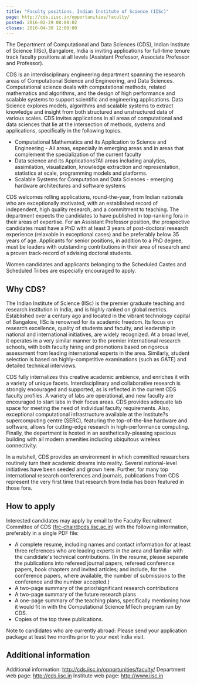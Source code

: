 ```yaml
---
title: "Faculty positions, Indian Institute of Science (IISc)"
page: http://cds.iisc.in/opportunities/faculty/
posted: 2016-02-29 08:00:02
closes: 2016-04-30 12:00:00
---
```

The Department of Computational and Data Sciences (CDS), Indian
Institute of Science (IISc), Bangalore, India is inviting applications
for full-time tenure track faculty positions at all levels (Assistant
Professor, Associate Professor and Professor).

CDS is an interdisciplinary engineering department spanning the
research areas of Computational Science and Engineering, and Data
Sciences.  Computational science deals with computational methods,
related mathematics and algorithms, and the design of high performance
and scalable systems to support scientific and engineering
applications. Data Science explores models, algorithms and scalable
systems to extract knowledge and insight from both structured and
unstructured data of various scales. CDS invites applications in all
areas of computational and data sciences that lie at the intersection
of methods, systems and applications, specifically in the following
topics.

- Computational Mathematics and its Application to Science and
Engineering - All areas, especially in emerging areas and in areas
that complement the specialization of the current faculty
- Data science and its Applications?All areas including analytics,
assimilation, visualization, knowledge extraction and representation,
statistics at scale, programming models and platforms.
- Scalable Systems for Computation and Data Sciences - emerging hardware
architectures  and software systems

CDS welcomes rolling applications, round-the-year, from Indian
nationals who are exceptionally motivated, with an established record
of independent, high quality research, and a commitment to teaching.
The department expects the candidates to have published in top-ranking
fora in their areas of expertise. For an Assistant Professor position,
the prospective candidates must have a PhD with at least 3 years of
post-doctoral research experience (relaxable in exceptional cases) and
be preferably below 35 years of age. Applicants for senior positions,
in addition to a PhD degree, must be leaders with outstanding
contributions in their area of research and a proven track-record of
advising doctoral students.

Women candidates and applicants belonging to the Scheduled Castes and
Scheduled Tribes are especially encouraged to apply.

## Why CDS?

The Indian Institute of Science (IISc) is the premier graduate
teaching and research institution in India, and is highly ranked on
global metrics. Established over a century ago and located in the
vibrant technology capital of Bangalore, IISc is renowned for its
academic freedom. Its focus on research excellence, quality of
students and faculty, and leadership in national and international
initiatives, are widely recognized. At a broad level, it operates in a
very similar manner to the premier international research schools,
with both faculty hiring and promotions based on rigorous assessment
from leading international experts in the area. Similarly, student
selection is based on highly-competitive examinations (such as GATE)
and detailed technical interviews.

CDS fully internalizes this creative academic ambience, and enriches
it with a variety of unique facets. Interdisciplinary and
collaborative research is strongly encouraged and supported, as is
reflected in the current CDS faculty profiles. A variety of labs are
operational, and new faculty are encouraged to start labs in their
focus areas. CDS provides adequate lab space for meeting the need of
individual faculty requirements. Also, exceptional computational
infrastructure available at the Institute?s supercomputing centre
(SERC), featuring the top-of-the-line hardware and software, allows
for cutting-edge research in high-performance computing. Finally, the
department is hosted in an aesthetically-pleasing spacious building
with all modern amenities including ubiquitous wireless connectivity.

In a nutshell, CDS provides an environment in which committed researchers 
routinely turn their academic dreams into reality. Several national-level 
initiatives have been seeded and grown here. Further, for many top international 
research conferences and journals, publications from CDS represent the very first time 
that research from India has been featured in those fora.

## How to apply

Interested candidates may apply by email to the Faculty Recruitment Committee of CDS 
(frc-chair@cds.iisc.ac.in) 
with the following information, preferably in a single PDF file:

- A complete resume, including names and contact information for at least three 
references who are leading experts 
in the area and familiar with the candidate's technical contributions. 
(In the resume, please separate the publications 
into refereed journal papers, refereed conference papers, book chapters and invited articles; 
and include, for the conference papers, where available, the number of submissions 
to the conference and the number accepted.)
- A two-page summary of the prior/significant research contributions
- A two-page summary of the future research plans
- A one-page summary of the teaching plans, specifically mentioning how it would fit in with 
the Computational Science MTech program run by CDS.
- Copies of the top three publications.

Note to candidates who are currently abroad: Please send your application package at 
least two months prior to your next India visit.

## Additional information

Additional information: <http://cds.iisc.in/opportunities/faculty/>
Department web page: <http://cds.iisc.in>
Institute web page: <http://www.iisc.in>